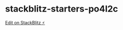 # stackblitz-starters-po4l2c

[Edit on StackBlitz ⚡️](https://stackblitz.com/edit/stackblitz-starters-po4l2c)